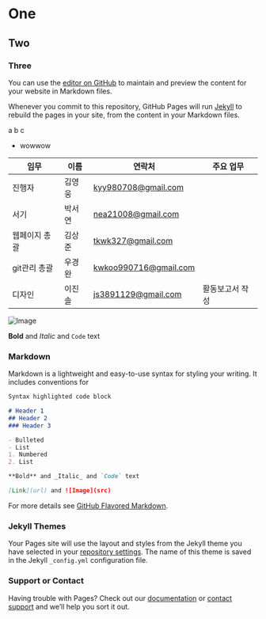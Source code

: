 # One #
## Two #
### Three #
You can use the [editor on GitHub](https://github.com/bosu-301/test_githubpage/edit/master/README.md) to maintain and preview the content for your website in Markdown files.

Whenever you commit to this repository, GitHub Pages will run [Jekyll](https://jekyllrb.com/) to rebuild the pages in your site, from the content in your Markdown files.


a b c
 * wowwow

임무 | 이름 | 연락처 | 주요 업무
--- | ------------- | ------- | ------
진행자 | 김영웅 | kyy980708@gmail.com | 
서기 | 박서연 | nea21008@gmail.com | 
웹페이지 총괄 | 김상준 | tkwk327@gmail.com | 
git관리 총괄 | 우경완 | kwkoo990716@gmail.com | 
디자인 | 이진솔 | js3891129@gmail.com | 활동보고서 작성

![Image](bosu-301/test_githubpage/다운로드.png)


**Bold** and _Italic_ and `Code` text

### Markdown

Markdown is a lightweight and easy-to-use syntax for styling your writing. It includes conventions for

```markdown
Syntax highlighted code block

# Header 1
## Header 2
### Header 3

- Bulleted
- List
1. Numbered
2. List

**Bold** and _Italic_ and `Code` text

[Link](url) and ![Image](src)
```

For more details see [GitHub Flavored Markdown](https://guides.github.com/features/mastering-markdown/).

### Jekyll Themes

Your Pages site will use the layout and styles from the Jekyll theme you have selected in your [repository settings](https://github.com/bosu-301/test_githubpage/settings). The name of this theme is saved in the Jekyll `_config.yml` configuration file.

### Support or Contact

Having trouble with Pages? Check out our [documentation](https://help.github.com/categories/github-pages-basics/) or [contact support](https://github.com/contact) and we’ll help you sort it out.
